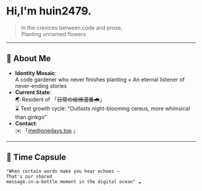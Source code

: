 # Hi,I'm huin2479.  

> In the crevices between code and prose,  
> Planting unnamed flowers  

---  

## 🍃 About Me  

- **Identity Mosaic**:  
  A code gardener who never finishes planting × An eternal listener of never-ending stories  
- **Current State**:  
  🌏 Resident of 「~~日常の绘绮漫番🌧️~~」  
  ⌛ Text growth cycle: "Outlasts night-blooming cereus, more whimsical than ginkgo"  
- **Contact**:  
  ✉️ 「me@onedays.top 」

---

## 📮 Time Capsule

```plaintext
"When certain words make you hear echoes —  
That's our shared  
message-in-a-bottle moment in the digital ocean" ☁️  
```

